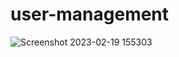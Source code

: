 # user-management

![Screenshot 2023-02-19 155303](https://user-images.githubusercontent.com/93249038/219942262-4edd54d1-8f81-470d-ae34-1db1df15d341.png)
